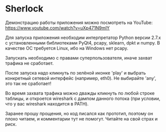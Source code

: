 # Sherlock

Демонстрацию работы приложения можно посмотреть на YouTube: https://www.youtube.com/watch?v=uXp471N9mIY

Для запуска приложения необходим интерпретатор Python версии 2.7.х
с установленными библиотеками PyQt4, pcapy, sklearn, dpkt и numpy.
В качестве ОС требуется Linux, ибо на Windows нет pcapy.

Запускать необходимо с правами суперпользователя, иначе захват трафика не сработает.

После запуска надо кликнуть по зелёной иконке 'play' и выбрать конкретный
сетевой интерфейс (например, eth0). Не выбирайте 'any', это так не сработает!

Во время захвата трафика можно дважды кликнуть по любой строке таблицы, и откроется
wireshark с дампом данного потока (при условии, что у вас wireshark находится в PATH).

Заранее прошу прощения, но код писался как прототип, поэтому он плохо
читаем, и комментарии тут не помогут. Читайте на свой страх и риск.
